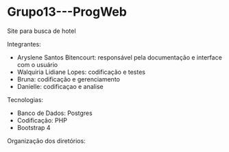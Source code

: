 # Grupo13---ProgWeb
Site para busca de hotel

Integrantes:
- Aryslene Santos Bitencourt: responsável pela documentação e interface com o usuário 
- Walquiria Lidiane Lopes: codificação e testes
- Bruna: codificação e gerenciamento
- Danielle: codificaçao e analise 

Tecnologias:
- Banco de Dados: Postgres
- Codificação: PHP
- Bootstrap 4

Organização dos diretórios:
